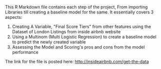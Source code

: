 This R Markdown file contains each step of the project, From importing Libraries till creating a baseline model for the same. It essentially covers 3 aspects:
1. Creating A Variable, "Final Score Tiers" from other features using the Dataset of London Listings from inside airbnb website
2. Using a Multinom (Multi Logistic Regression) to create a baseline model to predict the newly created variable
3. Assessing the Model and Scoring's pros and cons from the model performance



The link for the file is posted here: http://insideairbnb.com/get-the-data
